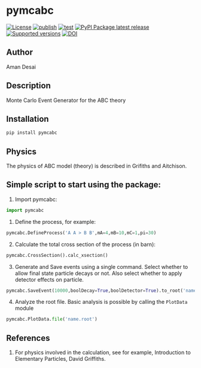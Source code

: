 # pymcabc

[![License](https://img.shields.io/github/license/amanmdesai/pymcabc)](https://github.com/amanmdesai/pymcabc/blob/master/LICENSE.txt)
[![publish](https://github.com/amanmdesai/pymcabc/actions/workflows/publish.yml/badge.svg)](https://github.com/amanmdesai/pymcabc/actions/workflows/publish.yml)
[![test](https://github.com/amanmdesai/pymcabc/actions/workflows/test.yaml/badge.svg)](https://github.com/amanmdesai/pymcabc/actions/workflows/test.yaml)
[![PyPI Package latest release](https://img.shields.io/pypi/v/pymcabc.svg)](https://pypi.python.org/pypi/pymcabc)
[![Supported versions](https://img.shields.io/pypi/pyversions/pymcabc.svg)](https://pypi.python.org/pypi/pymcabc)
[![DOI](https://zenodo.org/badge/587987289.svg)](https://zenodo.org/badge/latestdoi/587987289)


## Author

Aman Desai


##  Description

Monte Carlo Event Generator for the ABC theory

## Installation
```bash
pip install pymcabc
```

## Physics
The physics of ABC model (theory) is described in Grifiths and Aitchison.

## Simple script to start using the package:
1. Import pymcabc:
```python
import pymcabc
```

1. Define the process, for example:
```python
pymcabc.DefineProcess('A A > B B',mA=4,mB=10,mC=1,pi=30)
```

2. Calculate the total cross section of the process (in barn):
```python
pymcabc.CrossSection().calc_xsection()
```

3. Generate and Save events using a single command. Select whether to allow final state particle decays or not. Also select whether to apply detector effects on particle.

```python
pymcabc.SaveEvent(10000,boolDecay=True,boolDetector=True).to_root('name.root')
```

4. Analyze the root file. Basic analysis is possible by calling the `PlotData` module
```python
pymcabc.PlotData.file('name.root')
```

## References
1. For physics involved in the calculation, see for example, Introduction to Elementary Particles, David Griffiths.

